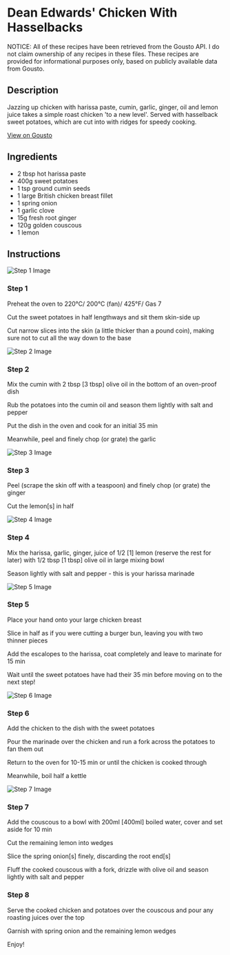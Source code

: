 # Dean Edwards' Chicken With Hasselbacks

NOTICE: All of these recipes have been retrieved from the Gousto API. I do not claim ownership of any recipes in these files. These recipes are provided for informational purposes only, based on publicly available data from Gousto.

## Description

Jazzing up chicken with harissa paste, cumin, garlic, ginger, oil and lemon juice takes a simple roast chicken 'to a new level'. Served with hasselback sweet potatoes, which are cut into with ridges for speedy cooking.

[View on Gousto](https://www.gousto.co.uk/recipes/cookbook/dean-edwards-chicken-with-hasselbacks)

## Ingredients

- 2 tbsp hot harissa paste
- 400g sweet potatoes
- 1 tsp ground cumin seeds
- 1 large British chicken breast fillet
- 1 spring onion
- 1 garlic clove
- 15g fresh root ginger
- 120g golden couscous
- 1 lemon 

## Instructions

![Step 1 Image](https://production-media.gousto.co.uk/cms/recipe-step-image/520.-step-1-x200.jpg)

### Step 1

Preheat the oven to 220&deg;C/ 200&deg;C (fan)/ 425&deg;F/ Gas 7


Cut the sweet potatoes in half lengthways and sit them skin-side up


Cut narrow slices into the skin (a little thicker than a pound coin), making sure not to cut all the way down to the base

![Step 2 Image](https://production-media.gousto.co.uk/cms/recipe-step-image/520.-step-2-x200.jpg)

### Step 2

Mix the cumin with 2 tbsp <span class="text-danger">[3 tbsp]</span>&nbsp;olive oil in the bottom of an oven-proof dish


Rub the potatoes into the cumin oil and season them lightly with salt and pepper


Put the dish in the oven and cook for an initial 35 min


Meanwhile, peel and finely chop (or grate) the garlic

![Step 3 Image](https://production-media.gousto.co.uk/cms/recipe-step-image/520.-step-3-x200.jpg)

### Step 3

Peel (scrape the skin off with a teaspoon) and finely chop (or grate) the ginger


Cut the lemon<span class="text-danger">[s]</span>&nbsp;in half

![Step 4 Image](https://production-media.gousto.co.uk/cms/recipe-step-image/520.-step-4-x200.jpg)

### Step 4

Mix the harissa, garlic, ginger, juice of 1/2 <span class="text-danger">[1]</span>&nbsp;lemon (reserve the rest for later) with 1/2 tbsp <span class="text-danger">[1 tbsp]</span>&nbsp;olive oil in large mixing bowl


Season lightly with salt and pepper - this is your harissa marinade

![Step 5 Image](https://production-media.gousto.co.uk/cms/recipe-step-image/520.-step-5-x200.jpg)

### Step 5

Place your hand onto your large chicken breast


Slice in half as if you were cutting a burger bun, leaving you with two thinner pieces


Add the escalopes to the harissa, coat completely and leave to marinate for 15 min


Wait until the sweet potatoes have had their 35 min before moving on to the next step!

![Step 6 Image](https://production-media.gousto.co.uk/cms/recipe-step-image/520.-step-6-x200.jpg)

### Step 6

Add the chicken to the dish with the sweet potatoes


Pour the marinade over the chicken and run a fork across the potatoes to fan them out


Return to the oven for 10-15 min or until the chicken is cooked through


Meanwhile, boil half a kettle

![Step 7 Image](https://production-media.gousto.co.uk/cms/recipe-step-image/520.-step-7-x200.jpg)

### Step 7

Add the couscous to a bowl with 200ml <span class="text-danger">[400ml]</span>&nbsp;boiled water, cover and set aside for 10 min


Cut the remaining lemon into wedges


Slice the spring onion<span class="text-danger">[s]</span>&nbsp;finely, discarding the root end<span class="text-danger">[s]</span>


Fluff the cooked couscous with a fork, drizzle with olive oil and season lightly with salt and pepper

### Step 8

Serve the cooked chicken and potatoes over the couscous and pour any roasting juices over the top


Garnish with spring onion&nbsp;and the remaining lemon wedges&nbsp;


Enjoy!

